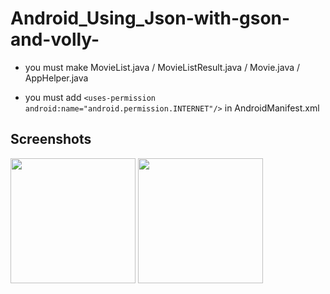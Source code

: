 # Android_Using_Json-with-gson-and-volly-

* you must make MovieList.java / MovieListResult.java / Movie.java / AppHelper.java

* you must add `<uses-permission android:name="android.permission.INTERNET"/>` in AndroidManifest.xml

Screenshots
-----------

<div>

<img width="200" src="https://user-images.githubusercontent.com/37185394/52621534-e7effb00-2eea-11e9-8a40-8da862090bd0.PNG"/>
<img width="200" src="https://user-images.githubusercontent.com/37185394/52621539-eb838200-2eea-11e9-8966-93e87c8dd360.PNG"/>
</div>
